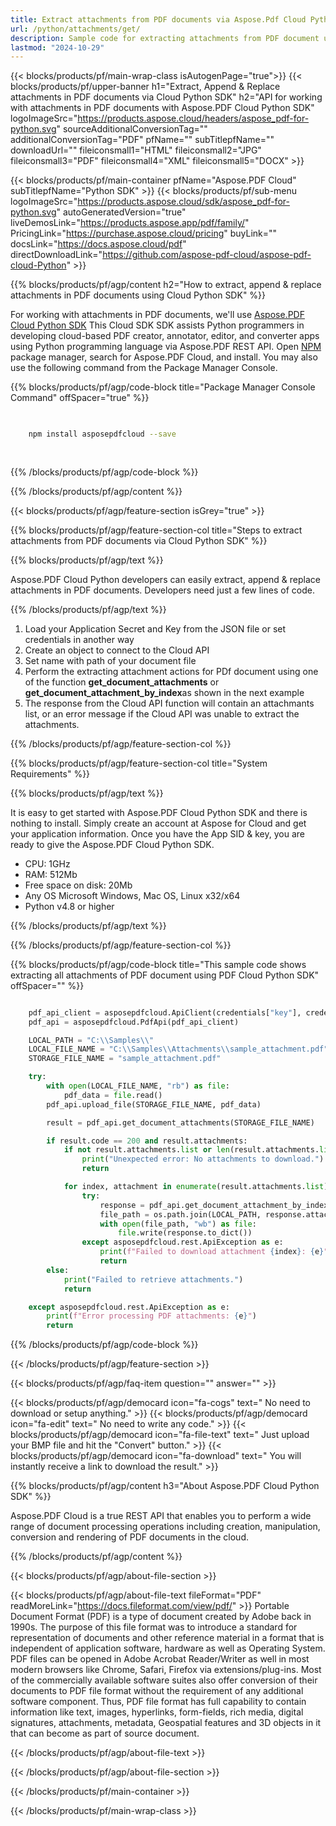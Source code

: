 ```yaml
---
title: Extract attachments from PDF documents via Aspose.Pdf Cloud Python SDK
url: /python/attachments/get/
description: Sample code for extracting attachments from PDF document using Cloud Python SDK. Use API example code for working with attachments in PDF documents with Aspose.PDF Cloud Python SDK.
lastmod: "2024-10-29"
---
```


{{< blocks/products/pf/main-wrap-class isAutogenPage="true">}}
{{< blocks/products/pf/upper-banner h1="Extract, Append & Replace attachments in PDF documents via Cloud Python SDK" h2="API for working with attachments in PDF documents with Aspose.PDF Cloud Python SDK" logoImageSrc="https://products.aspose.cloud/headers/aspose_pdf-for-python.svg" sourceAdditionalConversionTag="" additionalConversionTag="PDF" pfName="" subTitlepfName="" downloadUrl="" fileiconsmall1="HTML" fileiconsmall2="JPG" fileiconsmall3="PDF" fileiconsmall4="XML" fileiconsmall5="DOCX" >}}

{{< blocks/products/pf/main-container pfName="Aspose.PDF Cloud" subTitlepfName="Python SDK" >}}
{{< blocks/products/pf/sub-menu logoImageSrc="https://products.aspose.cloud/sdk/aspose_pdf-for-python.svg"
autoGeneratedVersion="true"
liveDemosLink="https://products.aspose.app/pdf/family/" PricingLink="https://purchase.aspose.cloud/pricing" buyLink="" docsLink="https://docs.aspose.cloud/pdf"  directDownloadLink="https://github.com/aspose-pdf-cloud/aspose-pdf-cloud-Python" >}}

{{% blocks/products/pf/agp/content h2="How to extract, append & replace attachments in PDF documents using Cloud Python SDK" %}}

 For working with attachments in PDF documents, we'll use
 [Aspose.PDF Cloud Python SDK](https://products.aspose.cloud/pdf/python/)
 This Cloud SDK SDK assists Python programmers in developing cloud-based PDF creator, annotator, editor, and converter apps using Python programming language via Aspose.PDF REST API. Open
 [NPM](https://www.npmjs.com/package/asposepdfcloud)
 package manager, search for
 Aspose.PDF Cloud,
 and install. You may also use the following command from the Package Manager Console.

{{% blocks/products/pf/agp/code-block title="Package Manager Console Command" offSpacer="true" %}}

```bash

     
    npm install asposepdfcloud --save
     
     

```

{{% /blocks/products/pf/agp/code-block %}}

{{% /blocks/products/pf/agp/content %}}

{{< blocks/products/pf/agp/feature-section isGrey="true" >}}

{{% blocks/products/pf/agp/feature-section-col title="Steps to extract attachments from PDF documents via Cloud Python SDK" %}}

{{% blocks/products/pf/agp/text %}}

 Aspose.PDF Cloud Python developers can easily extract, append & replace attachments in PDF documents. Developers need just a few lines of code.

{{% /blocks/products/pf/agp/text %}}

1. Load your Application Secret and Key from the JSON file or set credentials in another way
1. Create an object to connect to the Cloud API
1. Set name with path of your document file
1. Perform the extracting attachment actions for PDf document using one of the function <b>get_document_attachments</b> or <b>get_document_attachment_by_index</b>as shown in the next example
1. The response from the Cloud API function will contain an attachmants list, or an error message if the Cloud API was unable to extract the attachments.

{{% /blocks/products/pf/agp/feature-section-col %}}

{{% blocks/products/pf/agp/feature-section-col title="System Requirements" %}}

{{% blocks/products/pf/agp/text %}}

It is easy to get started with Aspose.PDF Cloud Python SDK and there is nothing to install. Simply create an account at Aspose for Cloud and get your application information. Once you have the App SID & key, you are ready to give the Aspose.PDF Cloud Python SDK.

* CPU: 1GHz
* RAM: 512Mb
* Free space on disk: 20Mb
* Any OS Microsoft Windows, Mac OS, Linux x32/x64
* Python v4.8 or higher

{{% /blocks/products/pf/agp/text %}}

{{% /blocks/products/pf/agp/feature-section-col %}}

{{% blocks/products/pf/agp/code-block title="This sample code shows extracting all attachments of PDF document using PDF Cloud Python SDK" offSpacer="" %}}

```python

    pdf_api_client = asposepdfcloud.ApiClient(credentials["key"], credentials["id"])
    pdf_api = asposepdfcloud.PdfApi(pdf_api_client)

    LOCAL_PATH = "C:\\Samples\\"
    LOCAL_FILE_NAME = "C:\\Samples\\Attachments\\sample_attachment.pdf"
    STORAGE_FILE_NAME = "sample_attachment.pdf"

    try:
        with open(LOCAL_FILE_NAME, "rb") as file:
            pdf_data = file.read()
        pdf_api.upload_file(STORAGE_FILE_NAME, pdf_data)

        result = pdf_api.get_document_attachments(STORAGE_FILE_NAME)

        if result.code == 200 and result.attachments:
            if not result.attachments.list or len(result.attachments.list) == 0:
                print("Unexpected error: No attachments to download.")
                return

            for index, attachment in enumerate(result.attachments.list):
                try:
                    response = pdf_api.get_document_attachment_by_index(STORAGE_FILE_NAME, index)
                    file_path = os.path.join(LOCAL_PATH, response.attachment.name)
                    with open(file_path, "wb") as file:
                        file.write(response.to_dict())
                except asposepdfcloud.rest.ApiException as e:
                    print(f"Failed to download attachment {index}: {e}")
                    return
        else:
            print("Failed to retrieve attachments.")
            return

    except asposepdfcloud.rest.ApiException as e:
        print(f"Error processing PDF attachments: {e}")
        return
```

{{% /blocks/products/pf/agp/code-block %}}

{{< /blocks/products/pf/agp/feature-section >}}

{{< blocks/products/pf/agp/faq-item question="" answer="" >}}

<!-- aboutfile Starts -->

{{< blocks/products/pf/agp/democard icon="fa-cogs" text=" No need to download or setup anything." >}}
{{< blocks/products/pf/agp/democard icon="fa-edit" text=" No need to write any code." >}}
{{< blocks/products/pf/agp/democard icon="fa-file-text" text=" Just upload your BMP file and hit the \"Convert\" button." >}}
{{< blocks/products/pf/agp/democard icon="fa-download" text=" You will instantly receive a link to download the result." >}}

{{% blocks/products/pf/agp/content h3="About Aspose.PDF Cloud Python SDK" %}}

Aspose.PDF Cloud is a true REST API that enables you to perform a wide range of document processing operations including creation, manipulation, conversion and rendering of PDF documents in the cloud.

{{% /blocks/products/pf/agp/content %}}

{{< blocks/products/pf/agp/about-file-section >}}

{{< blocks/products/pf/agp/about-file-text fileFormat="PDF" readMoreLink="https://docs.fileformat.com/view/pdf/" >}}
Portable Document Format (PDF) is a type of document created by Adobe back in 1990s. The purpose of this file format was to introduce a standard for representation of documents and other reference material in a format that is independent of application software, hardware as well as Operating System. PDF files can be opened in Adobe Acrobat Reader/Writer as well in most modern browsers like Chrome, Safari, Firefox via extensions/plug-ins. Most of the commercially available software suites also offer conversion of their documents to PDF file format without the requirement of any additional software component. Thus, PDF file format has full capability to contain information like text, images, hyperlinks, form-fields, rich media, digital signatures, attachments, metadata, Geospatial features and 3D objects in it that can become as part of source document.

{{< /blocks/products/pf/agp/about-file-text >}}

{{< /blocks/products/pf/agp/about-file-section >}}

<!-- aboutfile Ends -->

{{< /blocks/products/pf/main-container >}}

{{< /blocks/products/pf/main-wrap-class >}}